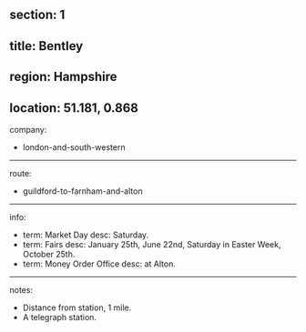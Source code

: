 section: 1
----
title: Bentley
----
region: Hampshire
----
location: 51.181, 0.868
----
company:
- london-and-south-western
----
route:
- guildford-to-farnham-and-alton
----
info:
- term: Market Day
  desc: Saturday.
- term: Fairs
  desc: January 25th, June 22nd, Saturday in Easter Week, October 25th.
- term: Money Order Office
  desc: at Alton.
----
notes:
- Distance from station, 1 mile.
- A telegraph station.
